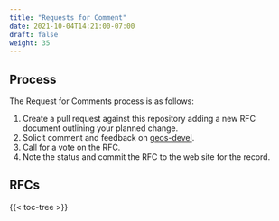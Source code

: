 ```yaml
---
title: "Requests for Comment"
date: 2021-10-04T14:21:00-07:00
draft: false
weight: 35
---
```


## Process

The Request for Comments process is as follows:

1. Create a pull request against this repository adding a new RFC document outlining your planned change.
1. Solicit comment and feedback on [geos-devel](http://lists.osgeo.org/mailman/listinfo/geos-devel).
1. Call for a vote on the RFC.
1. Note the status and commit the RFC to the web site for the record.

## RFCs

{{< toc-tree >}}

